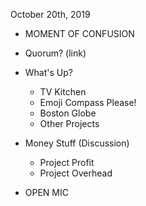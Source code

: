 October 20th, 2019

- MOMENT OF CONFUSION
- Quorum? (link)

- What's Up?
    - TV Kitchen
    - Emoji Compass Please!
    - Boston Globe
    - Other Projects

- Money Stuff (Discussion)
    - Project Profit
    - Project Overhead

- OPEN MIC
